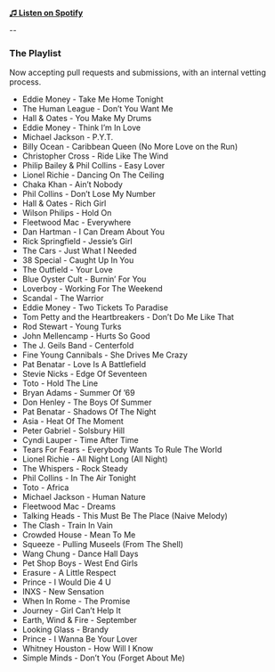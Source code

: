 **[♫ Listen on Spotify](https://play.spotify.com/user/mlettini/playlist/1BPWZYTfqbOKwC8Vigh8EI)**

--

### The Playlist

Now accepting pull requests and submissions, with an internal vetting process.

* Eddie Money - Take Me Home Tonight
* The Human League - Don’t You Want Me
* Hall & Oates - You Make My Drums
* Eddie Money - Think I’m In Love
* Michael Jackson - P.Y.T.
* Billy Ocean - Caribbean Queen (No More Love on the Run)
* Christopher Cross - Ride Like The Wind
* Philip Bailey & Phil Collins - Easy Lover
* Lionel Richie - Dancing On The Ceiling
* Chaka Khan - Ain’t Nobody
* Phil Collins - Don’t Lose My Number
* Hall & Oates - Rich Girl
* Wilson Philips - Hold On
* Fleetwood Mac - Everywhere
* Dan Hartman - I Can Dream About You
* Rick Springfield - Jessie’s Girl
* The Cars - Just What I Needed
* 38 Special - Caught Up In You
* The Outfield - Your Love
* Blue Oyster Cult - Burnin’ For You
* Loverboy - Working For The Weekend
* Scandal - The Warrior
* Eddie Money - Two Tickets To Paradise
* Tom Petty and the Heartbreakers - Don’t Do Me Like That
* Rod Stewart - Young Turks
* John Mellencamp - Hurts So Good
* The J. Geils Band - Centerfold
* Fine Young Cannibals - She Drives Me Crazy
* Pat Benatar - Love Is A Battlefield
* Stevie Nicks - Edge Of Seventeen
* Toto - Hold The Line
* Bryan Adams - Summer Of ’69
* Don Henley - The Boys Of Summer
* Pat Benatar - Shadows Of The Night
* Asia - Heat Of The Moment
* Peter Gabriel - Solsbury Hill
* Cyndi Lauper - Time After Time
* Tears For Fears - Everybody Wants To Rule The World
* Lionel Richie - All Night Long (All Night)
* The Whispers - Rock Steady
* Phil Collins - In The Air Tonight
* Toto - Africa
* Michael Jackson - Human Nature
* Fleetwood Mac - Dreams
* Talking Heads - This Must Be The Place (Naive Melody)
* The Clash - Train In Vain
* Crowded House - Mean To Me
* Squeeze - Pulling Museels (From The Shell)
* Wang Chung - Dance Hall Days
* Pet Shop Boys - West End Girls
* Erasure - A Little Respect
* Prince - I Would Die 4 U
* INXS - New Sensation
* When In Rome - The Promise
* Journey - Girl Can’t Help It
* Earth, Wind & Fire - September
* Looking Glass - Brandy
* Prince - I Wanna Be Your Lover
* Whitney Houston - How Will I Know
* Simple Minds - Don’t You (Forget About Me)
